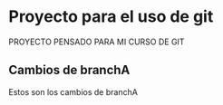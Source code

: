 # Proyecto para el uso de git

PROYECTO PENSADO PARA MI CURSO DE GIT

## Cambios de branchA

Estos son los cambios de branchA